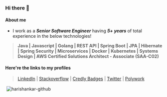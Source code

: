 ### Hi there 👋

#### About me
- I work as a ***Senior Software Engineer*** having ***5+ years*** of total experience in the below technologies!

> **Java | Javascript | Golang | REST API | Spring Boot | JPA | Hibernate | Spring Security | Microservices | Docker | Kubernetes | Systems Design | AWS Certified Solutions Architect - Associate (SAA-C02)**

#### Here're the links to my profiles
> [LinkedIn](https://www.linkedin.com/in/Harishankar97) | [Stackoverflow](https://stackoverflow.com/users/17200622/harishankar-bhat-r) | [Credly Badges](https://www.credly.com/users/harishankar97/badges) | [Twitter](https://twitter.com/harishankar97) | [Polywork](http://poly.work/harishankar97)
  
<p>&nbsp;<img align="center" src="https://github-readme-stats.vercel.app/api?username=harishankar-github&show_icons=true&locale=en" alt="harishankar-github" /></p>
